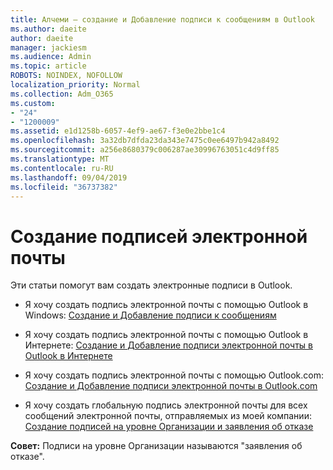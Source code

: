 ```yaml
---
title: Алчеми — создание и Добавление подписи к сообщениям в Outlook
ms.author: daeite
author: daeite
manager: jackiesm
ms.audience: Admin
ms.topic: article
ROBOTS: NOINDEX, NOFOLLOW
localization_priority: Normal
ms.collection: Adm_O365
ms.custom:
- "24"
- "1200009"
ms.assetid: e1d1258b-6057-4ef9-ae67-f3e0e2bbe1c4
ms.openlocfilehash: 3a32db7dfda23da343e7475c0ee6497b942a8492
ms.sourcegitcommit: a256e8680379c006287ae30996763051c4d9ff85
ms.translationtype: MT
ms.contentlocale: ru-RU
ms.lasthandoff: 09/04/2019
ms.locfileid: "36737382"
---
```

# <a name="creating-email-signatures"></a>Создание подписей электронной почты

Эти статьи помогут вам создать электронные подписи в Outlook.
  
- Я хочу создать подпись электронной почты с помощью Outlook в Windows: [Создание и Добавление подписи к сообщениям](https://support.office.com/article/8ee5d4f4-68fd-464a-a1c1-0e1c80bb27f2.aspx)
  
- Я хочу создать подпись электронной почты с помощью Outlook в Интернете: [Создание и Добавление подписи электронной почты в Outlook в Интернете](https://support.office.com/article/5ff9dcfd-d3f1-447b-b2e9-39f91b074ea3.aspx)

- Я хочу создать подпись электронной почты с помощью Outlook.com: [Создание и Добавление подписи электронной почты в Outlook.com](https://support.office.com/article/776d9006-abdf-444e-b5b7-a61821dff034.aspx)

- Я хочу создать глобальную подпись электронной почты для всех сообщений электронной почты, отправляемых из моей компании: [Создание подписей на уровне Организации и заявления об отказе](https://docs.microsoft.com/office365/admin/setup/create-signatures-and-disclaimers)

 **Совет:** Подписи на уровне Организации называются "заявления об отказе".
  